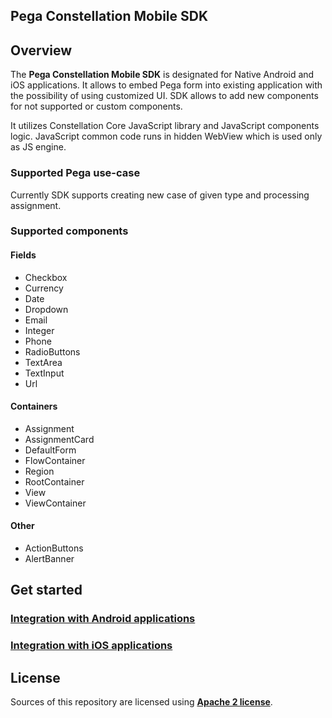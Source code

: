 ## Pega Constellation Mobile SDK

## Overview

The **Pega Constellation Mobile SDK** is designated for Native Android and iOS applications.
It allows to embed Pega form into existing application with the possibility of using customized UI.
SDK allows to add new components for not supported or custom components.

It utilizes Constellation Core JavaScript library and JavaScript components logic.
JavaScript common code runs in hidden WebView which is used only as JS engine.

### Supported Pega use-case

Currently SDK supports creating new case of given type and processing assignment.

### Supported components

#### Fields
- Checkbox
- Currency
- Date
- Dropdown
- Email
- Integer
- Phone
- RadioButtons
- TextArea
- TextInput
- Url

#### Containers
- Assignment
- AssignmentCard
- DefaultForm
- FlowContainer
- Region
- RootContainer
- View
- ViewContainer

#### Other
- ActionButtons
- AlertBanner

## Get started ##

### [Integration with Android applications](android/README.md) ###

### [Integration with iOS applications](ios/README.md) ###

## License

Sources of this repository are licensed using [**Apache 2 license**](./LICENSE).
